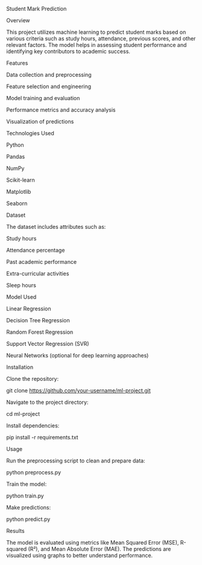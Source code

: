 Student Mark Prediction

Overview

This project utilizes machine learning to predict student marks based on various criteria such as study hours, attendance, previous scores, and other relevant factors. The model helps in assessing student performance and identifying key contributors to academic success.

Features

Data collection and preprocessing

Feature selection and engineering

Model training and evaluation

Performance metrics and accuracy analysis

Visualization of predictions

Technologies Used

Python

Pandas

NumPy

Scikit-learn

Matplotlib

Seaborn

Dataset

The dataset includes attributes such as:

Study hours

Attendance percentage

Past academic performance

Extra-curricular activities

Sleep hours

Model Used

Linear Regression

Decision Tree Regression

Random Forest Regression

Support Vector Regression (SVR)

Neural Networks (optional for deep learning approaches)

Installation

Clone the repository:

git clone https://github.com/your-username/ml-project.git

Navigate to the project directory:

cd ml-project

Install dependencies:

pip install -r requirements.txt

Usage

Run the preprocessing script to clean and prepare data:

python preprocess.py

Train the model:

python train.py

Make predictions:

python predict.py

Results

The model is evaluated using metrics like Mean Squared Error (MSE), R-squared (R²), and Mean Absolute Error (MAE). The predictions are visualized using graphs to better understand performance.
